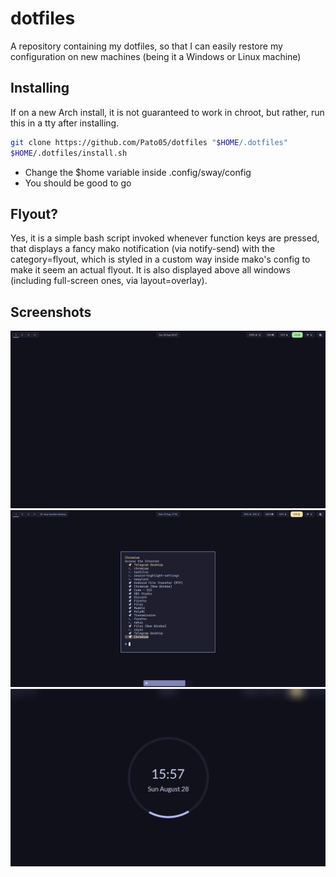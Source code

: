 # dotfiles

A repository containing my dotfiles, so that I can easily restore my configuration on new machines (being it a Windows or Linux machine)

## Installing

If on a new Arch install, it is not guaranteed to work in chroot, but rather, run this in a tty after installing.

```bash
git clone https://github.com/Pato05/dotfiles "$HOME/.dotfiles"
$HOME/.dotfiles/install.sh
```

-   Change the $home variable inside .config/sway/config
-   You should be good to go

## Flyout?

Yes, it is a simple bash script invoked whenever function keys are pressed, that displays a fancy mako notification (via notify-send) with the category=flyout, which is styled in a custom way inside mako's config to make it seem an actual flyout. It is also displayed above all windows (including full-screen ones, via layout=overlay).

## Screenshots

![screenshot-1](https://raw.githubusercontent.com/Pato05/dotfiles/main/screenshots/screenshot-1.png)
![screenshot-2](https://raw.githubusercontent.com/Pato05/dotfiles/main/screenshots/screenshot-2.png)
![screenshot-swaylock](https://raw.githubusercontent.com/Pato05/dotfiles/main/screenshots/screenshot-swaylock.png)
